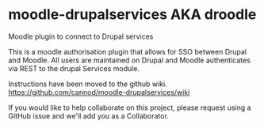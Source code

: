 moodle-drupalservices AKA droodle
=====================

Moodle plugin to connect to Drupal services

This is a moodle authorisation plugin that allows for SSO between Drupal and Moodle.
All users are maintained on Drupal and Moodle authenticates via REST to the drupal Services module.

Instructions have been moved to the github wiki. https://github.com/cannod/moodle-drupalservices/wiki

If you would like to help collaborate on this project, please request using a GitHub issue and we'll add you as a Collaborator.
